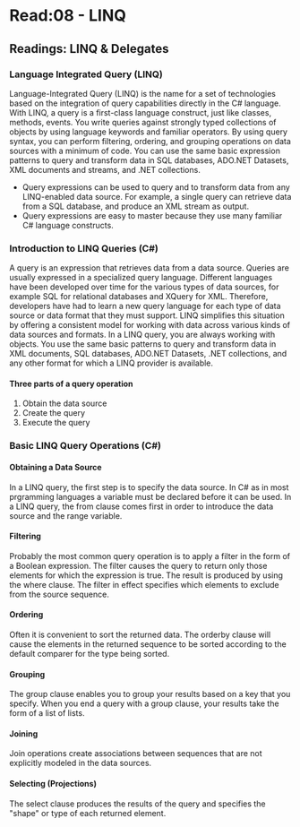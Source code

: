 # Read:08 - LINQ

## Readings: LINQ & Delegates

### Language Integrated Query (LINQ)
Language-Integrated Query (LINQ) is the name for a set of technologies based on the integration of query capabilities directly in the C# language. With LINQ, a query is a first-class language construct, just like classes, methods, events. You write queries against strongly typed collections of objects by using language keywords and familiar operators. By using query syntax, you can perform filtering, ordering, and grouping operations on data sources with a minimum of code. You can use the same basic expression patterns to query and transform data in SQL databases, ADO.NET Datasets, XML documents and streams, and .NET collections.
- Query expressions can be used to query and to transform data from any LINQ-enabled data source. For example, a single query can retrieve data from a SQL database, and produce an XML stream as output.
- Query expressions are easy to master because they use many familiar C# language constructs.

### Introduction to LINQ Queries (C#)
A query is an expression that retrieves data from a data source. Queries are usually expressed in a specialized query language. Different languages have been developed over time for the various types of data sources, for example SQL for relational databases and XQuery for XML. Therefore, developers have had to learn a new query language for each type of data source or data format that they must support. LINQ simplifies this situation by offering a consistent model for working with data across various kinds of data sources and formats. In a LINQ query, you are always working with objects. You use the same basic patterns to query and transform data in XML documents, SQL databases, ADO.NET Datasets, .NET collections, and any other format for which a LINQ provider is available.

#### Three parts of a query operation
1. Obtain the data source
2. Create the query
3. Execute the query

### Basic LINQ Query Operations (C#)

#### Obtaining a Data Source
In a LINQ query, the first step is to specify the data source. In C# as in most prgramming languages a variable must be declared before it can be used. In a LINQ query, the from clause comes first in order to introduce the data source and the range variable.
#### Filtering
Probably the most common query operation is to apply a filter in the form of a Boolean expression. The filter causes the query to return only those elements for which the expression is true. The result is produced by using the where clause. The filter in effect specifies which elements to exclude from the source sequence.
#### Ordering
Often it is convenient to sort the returned data. The orderby clause will cause the elements in the returned sequence to be sorted according to the default comparer for the type being sorted.
#### Grouping
The group clause enables you to group your results based on a key that you specify. When you end a query with a group clause, your results take the form of a list of lists.
#### Joining
Join operations create associations between sequences that are not explicitly modeled in the data sources.
#### Selecting (Projections)
The select clause produces the results of the query and specifies the "shape" or type of each returned element.